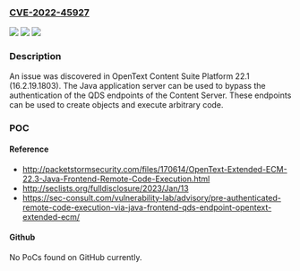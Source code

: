 ### [CVE-2022-45927](https://cve.mitre.org/cgi-bin/cvename.cgi?name=CVE-2022-45927)
![](https://img.shields.io/static/v1?label=Product&message=n%2Fa&color=blue)
![](https://img.shields.io/static/v1?label=Version&message=n%2Fa&color=blue)
![](https://img.shields.io/static/v1?label=Vulnerability&message=n%2Fa&color=brighgreen)

### Description

An issue was discovered in OpenText Content Suite Platform 22.1 (16.2.19.1803). The Java application server can be used to bypass the authentication of the QDS endpoints of the Content Server. These endpoints can be used to create objects and execute arbitrary code.

### POC

#### Reference
- http://packetstormsecurity.com/files/170614/OpenText-Extended-ECM-22.3-Java-Frontend-Remote-Code-Execution.html
- http://seclists.org/fulldisclosure/2023/Jan/13
- https://sec-consult.com/vulnerability-lab/advisory/pre-authenticated-remote-code-execution-via-java-frontend-qds-endpoint-opentext-extended-ecm/

#### Github
No PoCs found on GitHub currently.

